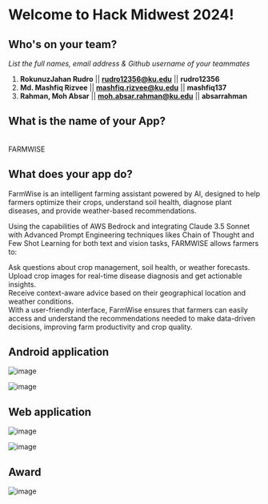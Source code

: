 # Welcome to Hack Midwest 2024!

## Who's on your team?
*List the full names,  email address & Github username of your teammates*

1.   **RokunuzJahan Rudro**  || **rudro12356@ku.edu** || **rudro12356**
2.   **Md. Mashfiq Rizvee**  || **mashfiq.rizvee@ku.edu** || **mashfiq137** 
3.   **Rahman, Moh Absar**   || **moh.absar.rahman@ku.edu** || **absarrahman**

## What is the name of your App?
<br />FARMWISE<br />
## What does your app do?

FarmWise is an intelligent farming assistant powered by AI, designed to help farmers optimize their crops, understand soil health, diagnose plant diseases, and provide weather-based recommendations.

Using the capabilities of AWS Bedrock and integrating Claude 3.5 Sonnet with Advanced Prompt Engineering techniques likes Chain of Thought and Few Shot Learning for both text and vision tasks, FARMWISE allows farmers to:

Ask questions about crop management, soil health, or weather forecasts.  
Upload crop images for real-time disease diagnosis and get actionable insights.  
Receive context-aware advice based on their geographical location and weather conditions.  
With a user-friendly interface, FarmWise ensures that farmers can easily access and understand the recommendations needed to make data-driven decisions, improving farm productivity and crop quality.  

## Android application

![image](https://github.com/user-attachments/assets/e55a3619-41fa-441b-bc37-8114574a8a44)

![image](https://github.com/user-attachments/assets/c8beed3b-123c-406b-922f-02777cf59f5f)

## Web application

![image](https://github.com/user-attachments/assets/59983fb2-c738-46b5-9144-f86a72d0f2a6)

![image](https://github.com/user-attachments/assets/0ef6e66a-1bd2-44f7-86d2-fcca5e7cc197)

## Award
![image](https://github.com/user-attachments/assets/44420990-d818-4754-aaf8-5512108508a1)
